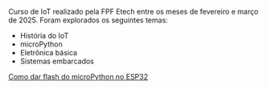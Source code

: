 Curso de IoT realizado pela FPF Etech entre os meses de fevereiro e março de 2025.
Foram explorados os seguintes temas:
- História do IoT
- microPython
- Eletrônica básica
- Sistemas embarcados

[Como dar flash do microPython no ESP32](/fpf_tech_iot/como_dar_flash_micropython_esp32.txt)